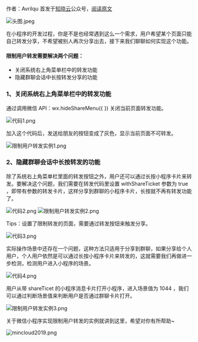 

作者：Avrilqu 首发于[知晓云](https://cloud.minapp.com/?utm_sourcesegmentfault&utm_mediumarticle_footer&utm_term)公众号，[阅读原文](https://mp.weixin.qq.com/s/98uHZeqi5uNNS-MnX1Ifyg)

<img referrerpolicy="no-referrer" data-src="/img/bVbDEMZ" src="https://cdn.segmentfault.com/v-5e154194/global/img/squares.svg" alt="头图.jpeg" title="头图.jpeg">

在小程序的开发过程，你是不是也经常遇到这么一个需求，用户希望某个页面只能自己转发分享，不希望被别人再次分享出去，接下来我们聊聊如何实现这个功能。

#### 限制用户转发需要解决两个问题：

*  关闭系统右上角菜单栏中的转发功能
*  隐藏群聊会话中长按转发分享的功能

### 1、关闭系统右上角菜单栏中的转发功能

通过调用微信 API：wx.hideShareMenu({ })  关闭当前页面转发功能。

<img referrerpolicy="no-referrer" data-src="/img/bVbDENs" src="https://cdn.segmentfault.com/v-5e154194/global/img/squares.svg" alt="代码1.png" title="代码1.png">

加入这个代码后，发送给朋友的按钮变成了灰色，显示当前页面不可转发。

<img referrerpolicy="no-referrer" data-src="/img/bVbDEMS" src="https://cdn.segmentfault.com/v-5e154194/global/img/squares.svg" alt="限制用户转发实例1.png" title="限制用户转发实例1.png">

### 2、隐藏群聊会话中长按转发的功能

除了系统右上角菜单栏里面的转发按钮之外，用户还可以通过长按小程序卡片来转发。要解决这个问题，我们需要在转发代码里设置 withShareTicket 参数为 true ，即带有参数的转发卡片，这样分享到群聊的小程序卡片，长按就不再有转发功能了。

<img referrerpolicy="no-referrer" data-src="/img/bVbDENt" src="https://cdn.segmentfault.com/v-5e154194/global/img/squares.svg" alt="代码2.png" title="代码2.png">

<img referrerpolicy="no-referrer" data-src="/img/bVbDEMT" src="https://cdn.segmentfault.com/v-5e154194/global/img/squares.svg" alt="限制用户转发实例2.png" title="限制用户转发实例2.png">

Tips：设置了限制转发的页面，需要通过转发按钮来触发分享。

<img referrerpolicy="no-referrer" data-src="/img/bVbDENv" src="https://cdn.segmentfault.com/v-5e154194/global/img/squares.svg" alt="代码3.png" title="代码3.png">

实际操作场景中还存在一个问题，这种方法只适用于分享到群聊，如果分享给个人用户，个人用户依然是可以通过长按小程序卡片来转发的，这就需要我们再做进一步检测，检测用户进入小程序的场景。

<img referrerpolicy="no-referrer" data-src="/img/bVbDENx" src="https://cdn.segmentfault.com/v-5e154194/global/img/squares.svg" alt="代码4.png" title="代码4.png">

用户从带 shareTicet 的小程序消息卡片打开小程序，进入场景值为 1044 ，我们可以通过判断场景值来判断用户是否通过群聊卡片打开。

<img referrerpolicy="no-referrer" data-src="/img/bVbDEMU" src="https://cdn.segmentfault.com/v-5e154194/global/img/squares.svg" alt="限制用户转发实例3.png" title="限制用户转发实例3.png">

关于微信小程序实现限制用户转发的实例就讲到这里，希望对你有所帮助~

<img referrerpolicy="no-referrer" data-src="/img/bVbBf8L" src="https://cdn.segmentfault.com/v-5e154194/global/img/squares.svg" alt="mincloud2019.png" title="mincloud2019.png">
